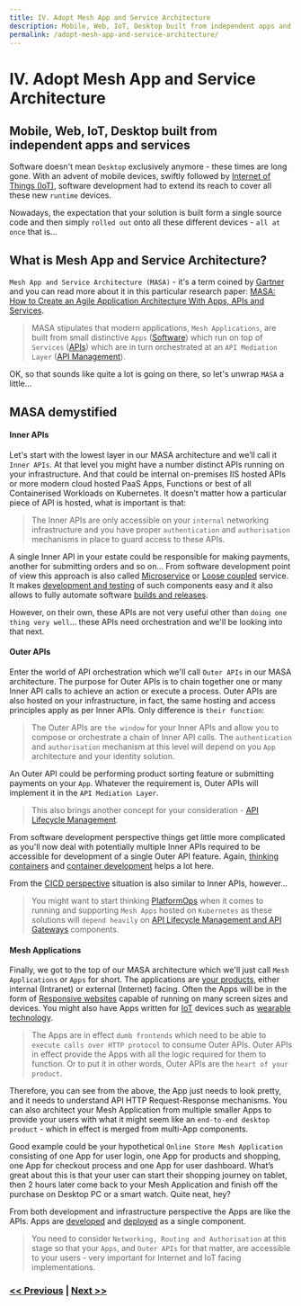```yaml
---
title: IV. Adopt Mesh App and Service Architecture
description: Mobile, Web, IoT, Desktop built from independent apps and services
permalink: /adopt-mesh-app-and-service-architecture/
---
```


# IV. Adopt Mesh App and Service Architecture

## Mobile, Web, IoT, Desktop built from independent apps and services

Software doesn't mean `Desktop` exclusively anymore - these times are long gone. With an advent of mobile devices, swiftly followed by [Internet of Things (IoT)](https://en.wikipedia.org/wiki/Internet_of_things), software development had to extend its reach to cover all these new `runtime` devices.

Nowadays, the expectation that your solution is built form a single source code and then simply `rolled out` onto all these different devices - `all at once` that is...

## What is Mesh App and Service Architecture?

`Mesh App and Service Architecture (MASA)` - it's a term coined by [Gartner](https://www.gartner.com/en) and you can read more about it in this particular research paper: [MASA: How to Create an Agile Application Architecture With Apps, APIs and Services](https://www.gartner.com/en/documents/3980382).

> MASA stipulates that modern applications, `Mesh Applications`, are built from small distinctive `Apps` ([Software](https://en.wikipedia.org/wiki/Application_software)) which run on top of `Services` ([APIs](https://en.wikipedia.org/wiki/API)) which are in turn orchestrated at an `API Mediation Layer` ([API Management](https://en.wikipedia.org/wiki/API_management)).

OK, so that sounds like quite a lot is going on there, so let's unwrap `MASA` a little...

## MASA demystified

#### Inner APIs

Let's start with the lowest layer in our MASA architecture and we’ll call it `Inner APIs`. At that level you might have a number distinct APIs running on your infrastructure. And that could be internal on-premises IIS hosted APIs or more modern cloud hosted PaaS Apps, Functions or best of all Containerised Workloads on Kubernetes. It doesn’t matter how a particular piece of API is hosted, what is important is that:

> The Inner APIs are only accessible on your `internal` networking infrastructure and you have proper `authentication` and `authorisation` mechanisms in place to guard access to these APIs.

A single Inner API in your estate could be responsible for making payments, another for submitting orders and so on... From software development point of view this approach is also called [Microservice](https://en.wikipedia.org/wiki/Microservices) or [Loose coupled](https://en.wikipedia.org/wiki/Loose_coupling) service. It makes [development and testing](/design-container-ready-development) of such components easy and it also allows to fully automate software [builds and releases](/start-early-with-cicd-and-automation).

However, on their own, these APIs are not very useful other than `doing one thing very well`... these APIs need orchestration and we'll be looking into that next.

#### Outer APIs

Enter the world of API orchestration which we'll call `Outer APIs` in our MASA architecture. The purpose for Outer APIs is to chain together one or many Inner API calls to achieve an action or execute a process. Outer APIs are also hosted on your infrastructure, in fact, the same hosting and access principles apply as per Inner APIs. Only difference is `their function`:

> The Outer APIs are `the window` for your Inner APIs and allow you to compose or orchestrate a chain of Inner API calls. The `authentication` and `authorisation` mechanism at this level will depend on you `App` architecture and your identity solution.

An Outer API could be performing product sorting feature or submitting payments on your `App`. Whatever the requirement is, Outer APIs will implement it in the `API Mediation Layer`.

> This also brings another concept for your consideration - [API Lifecycle Management](/api-lifecycle-management-is-the-future).

From software development perspective things get little more complicated as you'll now deal with potentially multiple Inner APIs required to be accessible for development of a single Outer API feature. Again, [thinking containers](/start-thinking-containers) and [container development](/design-container-ready-development) helps a lot here.

From the [CICD perspective](/start-early-with-cicd-and-automation) situation is also similar to Inner APIs, however...

> You might want to start thinking [PlatformOps](/consider-platformops-for-delivering-software) when it comes to running and supporting `Mesh Apps` hosted on `Kubernetes` as these solutions will `depend heavily` on [API Lifecycle Management and API Gateways](/api-lifecycle-management-is-the-future) components.

#### Mesh Applications

Finally, we got to the top of our MASA architecture which we'll just call `Mesh Applications` or `Apps` for short. The applications are [your products](/embrace-product-oriented-delivery-model), either internal (Intranet) or external (Internet) facing. Often the Apps will be in the form of [Responsive websites](https://en.wikipedia.org/wiki/Responsive_web_design) capable of running on many screen sizes and devices. You might also have Apps written for [IoT](https://en.wikipedia.org/wiki/Internet_of_things) devices such as [wearable technology](https://en.wikipedia.org/wiki/Wearable_technology).

> The Apps are in effect `dumb frontends` which need to be able to `execute calls over HTTP protocol` to consume Outer APIs. Outer APIs in effect provide the Apps with all the logic required for them to function. Or to put it in other words, Outer APIs are the `heart of your product`.

Therefore, you can see from the above, the App just needs to look pretty, and it needs to understand API HTTP Request-Response mechanisms. You can also architect your Mesh Application from multiple smaller Apps to provide your users with what it might seem like an `end-to-end desktop product` - which in effect is merged from multi-App components.

Good example could be your hypothetical `Online Store Mesh Application` consisting of one App for user login, one App for products and shopping, one App for checkout process and one App for user dashboard. What’s great about this is that your user can start their shopping journey on tablet, then 2 hours later come back to your Mesh Application and finish off the purchase on Desktop PC or a smart watch. Quite neat, hey?

From both development and infrastructure perspective the Apps are like the APIs. Apps are [developed](/design-container-ready-development) and [deployed](/start-early-with-cicd-and-automation) as a single component.

> You need to consider `Networking, Routing and Authorisation` at this stage so that your `Apps`, and `Outer APIs` for that matter, are accessible to your users - very important for Internet and IoT facing implementations.

### [<< Previous](/embed-least-privileged-approach) | [Next >>](/start-early-with-cicd-and-automation)